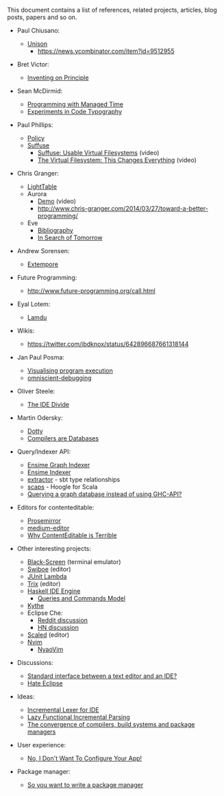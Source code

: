 This document contains a list of references, related projects, articles, blog posts, papers and so on.

- Paul Chiusano:
  - [Unison](http://unisonweb.org/)
    - https://news.ycombinator.com/item?id=9512955

- Bret Victor:
  - [Inventing on Principle](https://www.youtube.com/watch?v=PUv66718DII)

- Sean McDirmid:
  - [Programming with Managed Time](http://research.microsoft.com/en-us/people/smcdirm/managedtime.aspx)
  - [Experiments in Code Typography](http://research.microsoft.com/en-us/projects/liveprogramming/typography.aspx)

- Paul Phillips:
  - [Policy](https://news.ycombinator.com/item?id=8276565)
  - [Suffuse](https://github.com/suffuse/suffuse)
    - [Suffuse: Usable Virtual Filesystems](https://www.youtube.com/watch?v=hV64zD9KxJc) (video)
    - [The Virtual Filesystem: This Changes Everything](https://www.youtube.com/watch?v=X2Wd3EquUEE) (video)

- Chris Granger:
  - [LightTable](https://github.com/LightTable/LightTable)
  - Aurora
    - [Demo](https://www.youtube.com/watch?v=L6iUm_Cqx2s) (video)
    - http://www.chris-granger.com/2014/03/27/toward-a-better-programming/
  - Eve
    - [Bibliography](https://github.com/witheve/Eve/blob/dev/design/bibliography.md)
    - [In Search of Tomorrow](https://www.youtube.com/watch?v=VZQoAKJPbh8)

- Andrew Sorensen:
  - [Extempore](http://extempore.moso.com.au/)

- Future Programming:
  - http://www.future-programming.org/call.html

- Eyal Lotem:
  - [Lamdu](https://github.com/Peaker/lamdu)

- Wikis:
  - https://twitter.com/ibdknox/status/642896687661318144

- Jan Paul Posma:
  - [Visualising program execution](https://www.youtube.com/watch?v=Ml6Dp3F4Inc)
  - [omniscient-debugging](https://github.com/janpaul123/omniscient-debugging)

- Oliver Steele:
  - [The IDE Divide](http://blog.osteele.com/posts/2004/11/ides/)

- Martin Odersky:
  - [Dotty](https://github.com/lampepfl/dotty)
  - [Compilers are Databases](https://www.youtube.com/watch?v=WxyyJyB_Ssc)

- Query/Indexer API:
  - [Ensime Graph Indexer](https://github.com/ensime/ensime-server/issues/1133)
  - [Ensime Indexer](https://github.com/ensime/ensime-server/issues/1136)
  - [extractor](https://github.com/matanster/extractor) - sbt type relationships
  - [scaps](https://github.com/scala-search/scaps) - Hoogle for Scala
  - [Querying a graph database instead of using GHC-API?](https://github.com/haskell/haskell-ide-engine/issues/10)

- Editors for contenteditable:
  - [Prosemirror](https://github.com/ProseMirror/prosemirror)
  - [medium-editor](https://github.com/yabwe/medium-editor)
  - [Why ContentEditable is Terrible](https://medium.com/medium-eng/why-contenteditable-is-terrible-122d8a40e480)

- Other interesting projects:
  - [Black-Screen](https://github.com/shockone/black-screen) (terminal emulator)
  - [Swiboe](https://github.com/swiboe/swiboe) (editor)
  - [JUnit Lambda](https://www.youtube.com/watch?v=Ai6M5G90Mlg)
  - [Trix](https://github.com/basecamp/trix) (editor)
  - [Haskell IDE Engine](https://github.com/haskell/haskell-ide-engine)
    - [Queries and Commands Model](https://gist.github.com/epost/de87e67558a18de6716a)
  - [Kythe](https://github.com/google/kythe)
  - Eclipse Che:
    - [Reddit discussion](https://www.reddit.com/r/programming/comments/3v0bev/eclipse_che_next_generation_eclipse_ide/)
    - [HN discussion](https://news.ycombinator.com/item?id=10653258)
  - [Scaled](https://github.com/scaled/scaled) (editor)
  - [Nvim](https://github.com/neovim/neovim)
    - [NyaoVim](https://github.com/rhysd/NyaoVim)

- Discussions:
  - [Standard interface between a text editor and an IDE?](https://www.reddit.com/r/programming/comments/3o4o59/standard_interface_between_a_text_editor_and_an/)
  - [Hate Eclipse](http://www.reddit.com/r/programming/comments/3bawqe/google_ending_support_for_android_developer_tools/)

- Ideas:
  - [Incremental Lexer for IDE](http://blog.haskell-exists.com/yuras/posts/incremental-lexer.html)
  - [Lazy Functional Incremental Parsing](http://www.cse.chalmers.se/%7Ebernardy/FunctionalIncrementalParsing.pdf)
  - [The convergence of compilers, build systems and package managers](http://blog.ezyang.com/2015/12/the-convergence-of-compilers-build-systems-and-package-managers/)

- User experience:
  - [No, I Don't Want To Configure Your App!](http://robotlolita.me/2016/01/09/no-i-dont-want-to-configure-your-app.html)

- Package manager:
  - [So you want to write a package manager](https://medium.com/@sdboyer/so-you-want-to-write-a-package-manager-4ae9c17d9527#.hn3lp7s5x)
